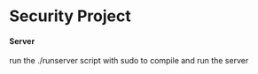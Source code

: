 # Security Project


#### Server

run the ./runserver script with sudo to compile and run the server


